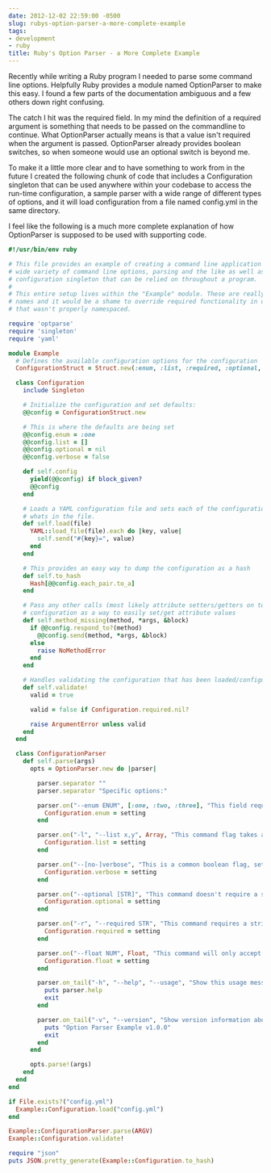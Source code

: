 ```yaml
---
date: 2012-12-02 22:59:00 -0500
slug: rubys-option-parser-a-more-complete-example
tags:
- development
- ruby
title: Ruby's Option Parser - a More Complete Example
---
```


Recently while writing a Ruby program I needed to parse some command line
options. Helpfully Ruby provides a module named OptionParser to make this easy.
I found a few parts of the documentation ambiguous and a few others down right
confusing.

The catch I hit was the required field. In my mind the definition of a required
argument is something that needs to be passed on the commandline to continue.
What OptionParser actually means is that a value isn't required when the
argument is passed. OptionParser already provides boolean switches, so when
someone would use an optional switch is beyond me.

To make it a little more clear and to have something to work from in the future
I created the following chunk of code that includes a Configuration singleton
that can be used anywhere within your codebase to access the run-time
configuration, a sample parser with a wide range of different types of options,
and it will load configuration from a file named config.yml in the same
directory.

I feel like the following is a much more complete explanation of how
OptionParser is supposed to be used with supporting code.

```ruby
#!/usr/bin/env ruby

# This file provides an example of creating a command line application with a
# wide variety of command line options, parsing and the like as well as global
# configuration singleton that can be relied on throughout a program.
#
# This entire setup lives within the "Example" module. These are really common
# names and it would be a shame to override required functionality in other code
# that wasn't properly namespaced.

require 'optparse'
require 'singleton'
require 'yaml'

module Example
  # Defines the available configuration options for the configuration
  ConfigurationStruct = Struct.new(:enum, :list, :required, :optional, :verbose, :float)

  class Configuration
    include Singleton

    # Initialize the configuration and set defaults:
    @@config = ConfigurationStruct.new

    # This is where the defaults are being set
    @@config.enum = :one
    @@config.list = []
    @@config.optional = nil
    @@config.verbose = false

    def self.config
      yield(@@config) if block_given?
      @@config
    end

    # Loads a YAML configuration file and sets each of the configuration values to
    # whats in the file.
    def self.load(file)
      YAML::load_file(file).each do |key, value|
        self.send("#{key}=", value)
      end
    end

    # This provides an easy way to dump the configuration as a hash
    def self.to_hash
      Hash[@@config.each_pair.to_a]
    end

    # Pass any other calls (most likely attribute setters/getters on to the
    # configuration as a way to easily set/get attribute values 
    def self.method_missing(method, *args, &block)
      if @@config.respond_to?(method)
        @@config.send(method, *args, &block)
      else
        raise NoMethodError
      end
    end

    # Handles validating the configuration that has been loaded/configured
    def self.validate!
      valid = true

      valid = false if Configuration.required.nil?

      raise ArgumentError unless valid
    end
  end

  class ConfigurationParser
    def self.parse(args)
      opts = OptionParser.new do |parser|

        parser.separator ""
        parser.separator "Specific options:"

        parser.on("--enum ENUM", [:one, :two, :three], "This field requires one of a set of predefined values be", "set. If wrapped in brackets this option can be set to nil.") do |setting|
          Configuration.enum = setting
        end

        parser.on("-l", "--list x,y", Array, "This command flag takes a comma separated list (without", "spaces) of values and turns it into an array. This requires", "at least one argument.") do |setting|
          Configuration.list = setting
        end

        parser.on("--[no-]verbose", "This is a common boolean flag, setting verbosity to either", "true or false.") do |setting|
          Configuration.verbose = setting
        end

        parser.on("--optional [STR]", "This command doesn't require a string to be passed to it, if", "nothing is passed it will be nil. No error will be raised if", "nothing is passed to it that logic needs to be handled", "yourself.") do |setting|
          Configuration.optional = setting
        end

        parser.on("-r", "--required STR", "This command requires a string to be passed to it.") do |setting|
          Configuration.required = setting
        end

        parser.on("--float NUM", Float, "This command will only accept an integer or a float.") do |setting|
          Configuration.float = setting
        end

        parser.on_tail("-h", "--help", "--usage", "Show this usage message and quit.") do |setting|
          puts parser.help
          exit
        end

        parser.on_tail("-v", "--version", "Show version information about this program and quit.") do
          puts "Option Parser Example v1.0.0"
          exit
        end
      end

      opts.parse!(args)
    end
  end
end

if File.exists?("config.yml")
  Example::Configuration.load("config.yml")
end

Example::ConfigurationParser.parse(ARGV)
Example::Configuration.validate!

require "json"
puts JSON.pretty_generate(Example::Configuration.to_hash)
```
